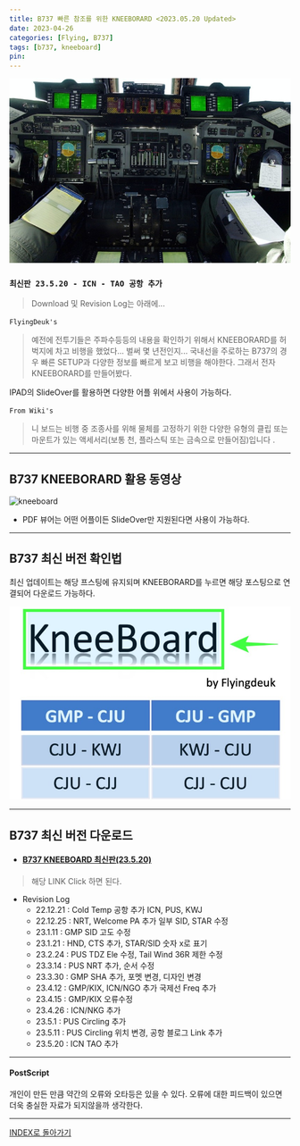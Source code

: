 ```yaml
---
title: B737 빠른 참조를 위한 KNEEBORARD <2023.05.20 Updated>
date: 2023-04-26
categories: [Flying, B737]
tags: [b737, kneeboard]
pin:
---
```


![kneeboard](/img/flying/b737/kneeboard.jpg)

### `최신판 23.5.20 - ICN - TAO 공항 추가`
> Download 및 Revision Log는 아래에...



`FlyingDeuk's`
> 예전에 전투기들은 주파수등등의 내용을 확인하기 위해서 KNEEBORARD를 허벅지에 차고 비행을 했었다... 벌써 몇 년전인지... 국내선을 주로하는 B737의 경우 빠른 SETUP과 다양한 정보를 빠르게 보고 비행을 해야한다. 그래서 전자 KNEEBORARD를 만들어봤다.

IPAD의 SlideOver를 활용하면 다양한 어플 위에서 사용이 가능하다.

`From Wiki's`
> 니 보드는 비행 중 조종사를 위해 물체를 고정하기 위한 다양한 유형의 클립 또는 마운트가 있는 액세서리(보통 천, 플라스틱 또는 금속으로 만들어짐)입니다 .

------------

## B737 KNEEBORARD 활용 동영상
![kneeboard](/img/flying/b737/kneeboard.gif)
- PDF 뷰어는 어떤 어플이든 SlideOver만 지원된다면 사용이 가능하다.

-----------

## B737 최신 버전 확인법
최신 업데이트는 해당 프스팅에 유지되며 KNEEBORARD를 누르면 해당 포스팅으로 연결되어 다운로드 가능하다.

![kneeboard](/img/flying/b737/kneeboard1.jpg)

---------------

## B737 최신 버전 다운로드
- #### [B737 KNEEBOARD 최신판(23.5.20)](/img/flying/b737/Kneeboard.pdf)

> 해당 LINK Click 하면 된다.

- Revision Log
  - 22.12.21 : Cold Temp 공항 추가 ICN, PUS, KWJ
  - 22.12.25 : NRT, Welcome PA 추가 일부 SID, STAR 수정
  - 23.1.11 : GMP SID 고도 수정
  - 23.1.21 : HND, CTS 추가, STAR/SID 숫자 x로 표기
  - 23.2.24 : PUS TDZ Ele 수정, Tail Wind 36R 제한 수정
  - 23.3.14 : PUS NRT 추가, 순서 수정
  - 23.3.30 : GMP SHA 추가, 포멧 변경, 디자인 변경
  - 23.4.12 : GMP/KIX, ICN/NGO 추가 국제선 Freq 추가
  - 23.4.15 : GMP/KIX 오류수정
  - 23.4.26 : ICN/NKG 추가
  - 23.5.1 : PUS Circling 추가
  - 23.5.11 : PUS Circling 위치 변경, 공항 블로그 Link 추가
  - 23.5.20 : ICN TAO 추가 
   

-------

#### PostScript
개인이 만든 만큼 약간의 오류와 오타등은 있을 수 있다. 오류에 대한 피드백이 있으면 더욱 충실한 자료가 되지않을까 생각한다.

-------

[INDEX로 돌아가기](/categories/b737/)
